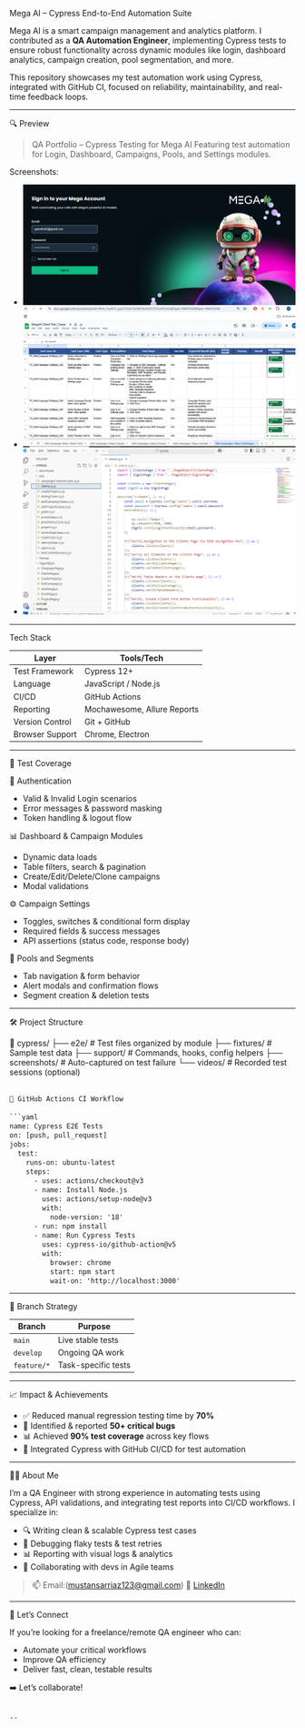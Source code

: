 Mega AI – Cypress End-to-End Automation Suite

Mega AI is a smart campaign management and analytics platform. I contributed as a **QA Automation Engineer**, implementing Cypress tests to ensure robust functionality across dynamic modules like login, dashboard analytics, campaign creation, pool segmentation, and more.

This repository showcases my test automation work using Cypress, integrated with GitHub CI, focused on reliability, maintainability, and real-time feedback loops.

---

🔍 Preview

> QA Portfolio – Cypress Testing for Mega AI
> Featuring test automation for Login, Dashboard, Campaigns, Pools, and Settings modules.

Screenshots:
- ![Login Page](./screenshots/cc.png)
- ![Dashboard](./screenshots/ccc.png)
- ![Campaign Settings](./screenshots/cccc.png)

---

Tech Stack

| Layer           | Tools/Tech                         |
|-----------------|------------------------------------|
| Test Framework  | Cypress 12+                        |
| Language        | JavaScript / Node.js               |
| CI/CD           | GitHub Actions                     |
| Reporting       | Mochawesome, Allure Reports        |
| Version Control | Git + GitHub                       |
| Browser Support | Chrome, Electron                   |

---

🧪 Test Coverage

🔐 Authentication
- Valid & Invalid Login scenarios
- Error messages & password masking
- Token handling & logout flow

📊 Dashboard & Campaign Modules
- Dynamic data loads
- Table filters, search & pagination
- Create/Edit/Delete/Clone campaigns
- Modal validations

⚙️ Campaign Settings
- Toggles, switches & conditional form display
- Required fields & success messages
- API assertions (status code, response body)

🧩 Pools and Segments
- Tab navigation & form behavior
- Alert modals and confirmation flows
- Segment creation & deletion tests

---

🛠️ Project Structure

📁 cypress/
├── e2e/           # Test files organized by module
├── fixtures/      # Sample test data
├── support/       # Commands, hooks, config helpers
├── screenshots/   # Auto-captured on test failure
└── videos/        # Recorded test sessions (optional)

````

🔁 GitHub Actions CI Workflow

```yaml
name: Cypress E2E Tests
on: [push, pull_request]
jobs:
  test:
    runs-on: ubuntu-latest
    steps:
      - uses: actions/checkout@v3
      - name: Install Node.js
        uses: actions/setup-node@v3
        with:
          node-version: '18'
      - run: npm install
      - name: Run Cypress Tests
        uses: cypress-io/github-action@v5
        with:
          browser: chrome
          start: npm start
          wait-on: 'http://localhost:3000'
````

---

🔄 Branch Strategy

| Branch      | Purpose             |
| ----------- | ------------------- |
| `main`      | Live stable tests   |
| `develop`   | Ongoing QA work     |
| `feature/*` | Task-specific tests |

---

📈 Impact & Achievements

* ✅ Reduced manual regression testing time by **70%**
* 🐞 Identified & reported **50+ critical bugs**
* 📊 Achieved **90% test coverage** across key flows
* 🔄 Integrated Cypress with GitHub CI/CD for test automation

---

👨‍💻 About Me

I’m a QA Engineer with strong experience in automating tests using Cypress, API validations, and integrating test reports into CI/CD workflows. I specialize in:

* 🔍 Writing clean & scalable Cypress test cases
* 🔄 Debugging flaky tests & test retries
* 📊 Reporting with visual logs & analytics
* 🔗 Collaborating with devs in Agile teams

> 📫 Email:(mustansarriaz123@gmail.com)
> 🔗 [LinkedIn](https://www.linkedin.com/in/mustansar-riaz-5b2b8a125/)

---

🤝 Let’s Connect

If you’re looking for a freelance/remote QA engineer who can:

* Automate your critical workflows
* Improve QA efficiency
* Deliver fast, clean, testable results

➡️ Let’s collaborate!

```

--




